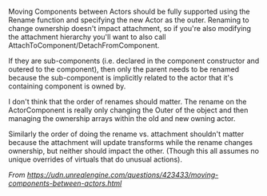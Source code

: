 Moving Components between Actors should be fully supported using the Rename function and specifying the new Actor as the outer. Renaming to change ownership doesn't impact attachment, so if you're also modifying the attachment hierarchy you'll want to also call AttachToComponent/DetachFromComponent.

If they are sub-components (i.e. declared in the component constructor and outered to the component), then only the parent needs to be renamed because the sub-component is implicitly related to the actor that it's containing component is owned by.

I don't think that the order of renames should matter. The rename on the ActorComponent is really only changing the Outer of the object and then managing the ownership arrays within the old and new owning actor.

Similarly the order of doing the rename vs. attachment shouldn't matter because the attachment will update transforms while the rename changes ownership, but neither should impact the other. (Though this all assumes no unique overrides of virtuals that do unusual actions).

*From <https://udn.unrealengine.com/questions/423433/moving-components-between-actors.html>*
